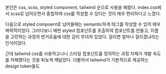본인은 css, scss, styled component, tailwind 순으로 사용을 해왔다. index.css에서 scss로 넘어오면서 중첩하여 css를 작성할 수 있다는 것이 매우 편리하다고 느꼈다.

다음으로 styled compoent로 넘어올때는 semantic하게 태그를 작성할 수 있어 매우 매력적이었다. 그러다보니 매번 styled 컴포넌트를 호출하여 컴포넌트를 만들고, 이름을 고민하는 과정의 번거로움에 대한 감이 무뎌져 있었다. 걸리면 얼마나 걸리겠냐라는 인식이었다.

근데 tailwind css를 사용하고나니 스타일 컴포넌트를 정의하는 과정 자체가 개발 속도를 저해했다는 것을 뒤늦게 깨달았다. 더불어서 tailwind가 기본적으로 제공하는 design token들도 